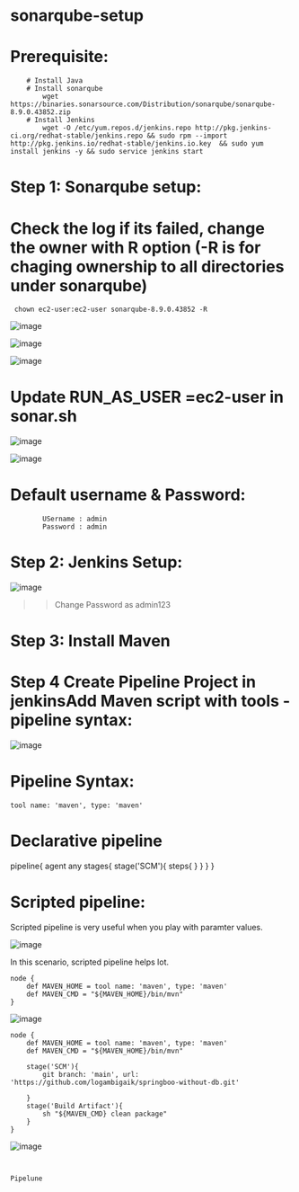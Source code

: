 # sonarqube-setup

# Prerequisite:

        # Install Java
        # Install sonarqube
            wget https://binaries.sonarsource.com/Distribution/sonarqube/sonarqube-8.9.0.43852.zip
        # Install Jenkins
            wget -O /etc/yum.repos.d/jenkins.repo http://pkg.jenkins-ci.org/redhat-stable/jenkins.repo && sudo rpm --import http://pkg.jenkins.io/redhat-stable/jenkins.io.key  && sudo yum install jenkins -y && sudo service jenkins start

                  
# Step 1: Sonarqube setup:

# Check the log if its failed, change the owner with R option (-R is for chaging ownership to all directories under sonarqube)

```  chown ec2-user:ec2-user sonarqube-8.9.0.43852 -R ```

![image](https://user-images.githubusercontent.com/54719289/118014256-e8d29a00-b34a-11eb-87d6-9daf888a6952.png)

![image](https://user-images.githubusercontent.com/54719289/118013738-5b8f4580-b34a-11eb-90ad-6b2d1390baa5.png)

![image](https://user-images.githubusercontent.com/54719289/118017606-baef5480-b34e-11eb-81c4-0c5aa6e7f75f.png)


# Update RUN_AS_USER =ec2-user in sonar.sh

![image](https://user-images.githubusercontent.com/54719289/118020740-5afaad00-b352-11eb-93cd-652246db8cb9.png)

![image](https://user-images.githubusercontent.com/54719289/118024004-1709a700-b356-11eb-9589-317e25708162.png)

# Default username & Password:

```
        USername : admin
        Password : admin
```


# Step 2: Jenkins Setup:

![image](https://user-images.githubusercontent.com/54719289/118026408-a7e18200-b358-11eb-8c2d-100fa0416c7b.png)

 >> Change Password as admin123



# Step 3: Install Maven 

# Step 4 Create Pipeline Project in jenkinsAdd Maven script with tools -pipeline syntax:

![image](https://user-images.githubusercontent.com/54719289/118027992-779ae300-b35a-11eb-871b-1fe5f090a044.png)

Pipeline Syntax:
===============
```
tool name: 'maven', type: 'maven'
```

Declarative pipeline
====================

pipeline{
    agent any
    stages{
        stage('SCM'){
            steps{
            }
         }
       }
    }

Scripted pipeline:
==================


Scripted pipeline is very useful when you play with paramter values.

![image](https://user-images.githubusercontent.com/54719289/118032399-8d5ed700-b35f-11eb-8e6a-f1906c65887c.png)

In this scenario, scripted pipeline helps lot.



```
node {
    def MAVEN_HOME = tool name: 'maven', type: 'maven'
    def MAVEN_CMD = "${MAVEN_HOME}/bin/mvn"
}

```
![image](https://user-images.githubusercontent.com/54719289/118029381-05c39900-b35c-11eb-987b-6b8cc12ad6a6.png)

```
node {
    def MAVEN_HOME = tool name: 'maven', type: 'maven'
    def MAVEN_CMD = "${MAVEN_HOME}/bin/mvn"
    
    stage('SCM'){
        git branch: 'main', url: 'https://github.com/logambigaik/springboo-without-db.git'
        
    }
    stage('Build Artifact'){
        sh "${MAVEN_CMD} clean package"
    }
}

```

![image](https://user-images.githubusercontent.com/54719289/118030653-7cad6180-b35d-11eb-89f0-10e35f34a7d4.png)

```


Pipelune
